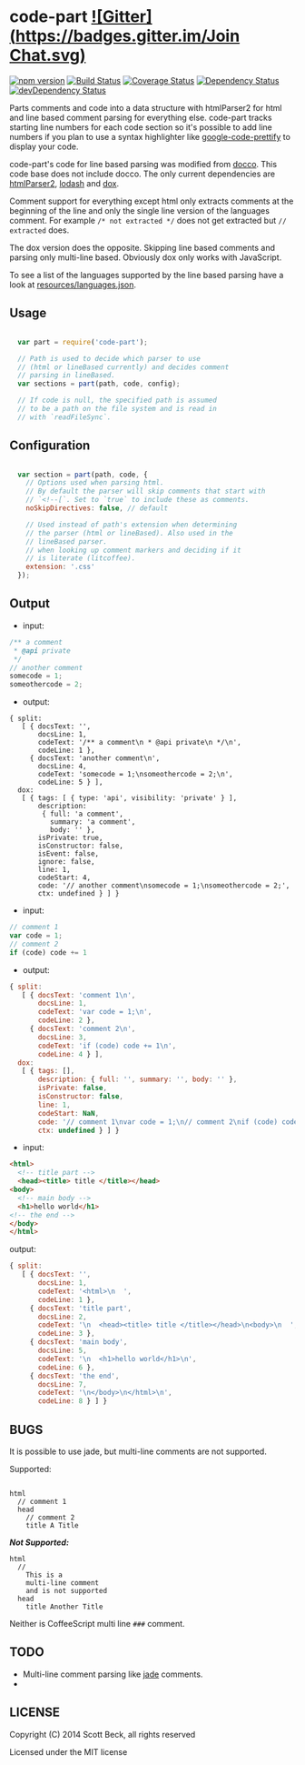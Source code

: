 # code-part [![Gitter](https://badges.gitter.im/Join Chat.svg)](https://gitter.im/bline/code-part?utm_source=badge&utm_medium=badge&utm_campaign=pr-badge&utm_content=badge)
[![npm version](https://badge.fury.io/js/code-part.svg)](http://badge.fury.io/js/code-part) [![Build Status](https://secure.travis-ci.org/bline/code-part.png?branch=master)](http://travis-ci.org/bline/code-part) [![Coverage Status](https://coveralls.io/repos/bline/code-part/badge.png?branch=master)](https://coveralls.io/r/bline/code-part?branch=master) [![Dependency Status](https://david-dm.org/bline/code-part.svg)](https://david-dm.org/bline/code-part) [![devDependency Status](https://david-dm.org/bline/code-part/dev-status.svg)](https://david-dm.org/bline/code-part#info=devDependencies)

Parts comments and code into a data structure with htmlParser2 for html and
line based comment parsing for everything else. code-part tracks starting line
numbers for each code section so it's possible to add line numbers if you plan
to use a syntax highlighter like
[google-code-prettify](https://code.google.com/p/google-code-prettify/) to
display your code.

code-part's code for line based parsing was modified from
[docco](http://jashkenas.github.io/docco/). This code base does not include
docco. The only current dependencies are
[htmlParser2](https://github.com/fb55/htmlparser2),
[lodash](https://lodash.com/) and [dox](https://github.com/tj/dox/).

Comment support for everything except html only extracts comments
at the beginning of the line and only the single line version of
the languages comment. For example `/* not extracted */` does not
get extracted but `// extracted` does.

The dox version does the opposite. Skipping line based comments and parsing
only multi-line based. Obviously dox only works with JavaScript.

To see a list of the languages supported by the line based parsing
have a look at [resources/languages.json](./resources/languages.json).

## Usage

```javascript

  var part = require('code-part');

  // Path is used to decide which parser to use
  // (html or lineBased currently) and decides comment
  // parsing in lineBased.
  var sections = part(path, code, config);

  // If code is null, the specified path is assumed
  // to be a path on the file system and is read in
  // with `readFileSync`.
```

## Configuration

```javascript

  var section = part(path, code, {
    // Options used when parsing html.
    // By default the parser will skip comments that start with
    // `<!--[`. Set to `true` to include these as comments.
    noSkipDirectives: false, // default

    // Used instead of path's extension when determining
    // the parser (html or lineBased). Also used in the
    // lineBased parser.
    // when looking up comment markers and deciding if it
    // is literate (litcoffee).
    extension: '.css'
  });
```

## Output

* input:

```javascript
/** a comment
 * @api private
 */
// another comment
somecode = 1;
someothercode = 2;
```

* output:

```
{ split: 
   [ { docsText: '',
       docsLine: 1,
       codeText: '/** a comment\n * @api private\n */\n',
       codeLine: 1 },
     { docsText: 'another comment\n',
       docsLine: 4,
       codeText: 'somecode = 1;\nsomeothercode = 2;\n',
       codeLine: 5 } ],
  dox: 
   [ { tags: [ { type: 'api', visibility: 'private' } ],
       description: 
        { full: 'a comment',
          summary: 'a comment',
          body: '' },
       isPrivate: true,
       isConstructor: false,
       isEvent: false,
       ignore: false,
       line: 1,
       codeStart: 4,
       code: '// another comment\nsomecode = 1;\nsomeothercode = 2;',
       ctx: undefined } ] }
```

* input:

```javascript
// comment 1
var code = 1;
// comment 2
if (code) code += 1
```

* output:

```javascript
{ split: 
   [ { docsText: 'comment 1\n',
       docsLine: 1,
       codeText: 'var code = 1;\n',
       codeLine: 2 },
     { docsText: 'comment 2\n',
       docsLine: 3,
       codeText: 'if (code) code += 1\n',
       codeLine: 4 } ],
  dox: 
   [ { tags: [],
       description: { full: '', summary: '', body: '' },
       isPrivate: false,
       isConstructor: false,
       line: 1,
       codeStart: NaN,
       code: '// comment 1\nvar code = 1;\n// comment 2\nif (code) code += 1',
       ctx: undefined } ] }

```

* input:

```html
<html>
  <!-- title part -->
  <head><title> title </title></head>
<body>
  <!-- main body -->
  <h1>hello world</h1>
<!-- the end -->
</body>
</html>
```

output:

```javascript
{ split: 
   [ { docsText: '',
       docsLine: 1,
       codeText: '<html>\n  ',
       codeLine: 1 },
     { docsText: 'title part',
       docsLine: 2,
       codeText: '\n  <head><title> title </title></head>\n<body>\n  ',
       codeLine: 3 },
     { docsText: 'main body',
       docsLine: 5,
       codeText: '\n  <h1>hello world</h1>\n',
       codeLine: 6 },
     { docsText: 'the end',
       docsLine: 7,
       codeText: '\n</body>\n</html>\n',
       codeLine: 8 } ] }
```
## BUGS

It is possible to use jade, but multi-line comments are not supported.

Supported:

```jade

html
  // comment 1
  head
    // comment 2
    title A Title
```

***Not Supported:***

```
html
  //
    This is a
    multi-line comment
    and is not supported
  head
    title Another Title
```

Neither is CoffeeScript multi line `###` comment.

## TODO

* Multi-line comment parsing like [jade](http://jade-lang.com/) comments.
* 

## LICENSE

Copyright (C) 2014 Scott Beck, all rights reserved

Licensed under the MIT license


